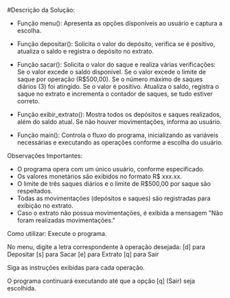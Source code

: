 #Descrição da Solução:

* Função menu(): Apresenta as opções disponíveis ao usuário e captura a escolha.
  
* Função depositar(): Solicita o valor do depósito, verifica se é positivo, atualiza o saldo e registra o depósito no extrato.
  
* Função sacar(): Solicita o valor do saque e realiza várias verificações:
    Se o valor excede o saldo disponível.
    Se o valor excede o limite de saque por operação (R$500,00).
    Se o número máximo de saques diários (3) foi atingido.
    Se o valor é positivo.
    Atualiza o saldo, registra o saque no extrato e incrementa o contador de saques, se tudo estiver correto.
  
* Função exibir_extrato(): Mostra todos os depósitos e saques realizados, além do saldo atual. Se não houver movimentações, informa ao usuário.
  
* Função main(): Controla o fluxo do programa, inicializando as variáveis necessárias e executando as operações conforme a escolha do usuário.


Observações Importantes:
* O programa opera com um único usuário, conforme especificado.
* Os valores monetários são exibidos no formato R$ xxx.xx.
* O limite de três saques diários e o limite de R$500,00 por saque são respeitados.
* Todas as movimentações (depósitos e saques) são registradas para exibição no extrato.
* Caso o extrato não possua movimentações, é exibida a mensagem "Não foram realizadas movimentações."

  
Como utilizar:
Execute o programa.

No menu, digite a letra correspondente à operação desejada:
[d] para Depositar
[s] para Sacar
[e] para Extrato
[q] para Sair

Siga as instruções exibidas para cada operação.

O programa continuará executando até que a opção [q] (Sair) seja escolhida.
